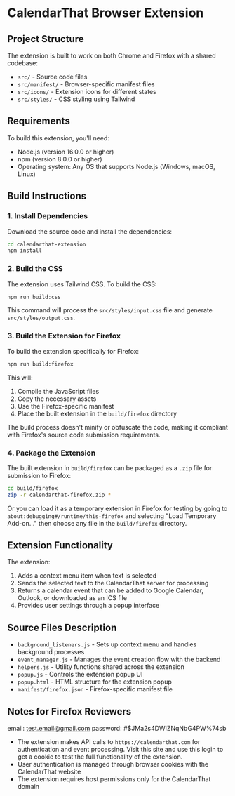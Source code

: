 # CalendarThat Browser Extension

## Project Structure

The extension is built to work on both Chrome and Firefox with a shared codebase:

- `src/` - Source code files
- `src/manifest/` - Browser-specific manifest files
- `src/icons/` - Extension icons for different states
- `src/styles/` - CSS styling using Tailwind

## Requirements

To build this extension, you'll need:

- Node.js (version 16.0.0 or higher)
- npm (version 8.0.0 or higher)
- Operating system: Any OS that supports Node.js (Windows, macOS, Linux)

## Build Instructions

### 1. Install Dependencies

Download the source code and install the dependencies:

```bash
cd calendarthat-extension
npm install
```

### 2. Build the CSS

The extension uses Tailwind CSS. To build the CSS:

```bash
npm run build:css
```

This command will process the `src/styles/input.css` file and generate `src/styles/output.css`.

### 3. Build the Extension for Firefox

To build the extension specifically for Firefox:

```bash
npm run build:firefox
```

This will:
1. Compile the JavaScript files
2. Copy the necessary assets
3. Use the Firefox-specific manifest
4. Place the built extension in the `build/firefox` directory

The build process doesn't minify or obfuscate the code, making it compliant with Firefox's source code submission requirements.

### 4. Package the Extension

The built extension in `build/firefox` can be packaged as a `.zip` file for submission to Firefox:

```bash
cd build/firefox
zip -r calendarthat-firefox.zip *
```

Or you can load it as a temporary extension in Firefox for testing by going to `about:debugging#/runtime/this-firefox` and selecting "Load Temporary Add-on..." then choose any file in the `build/firefox` directory.

## Extension Functionality

The extension:
1. Adds a context menu item when text is selected
2. Sends the selected text to the CalendarThat server for processing
3. Returns a calendar event that can be added to Google Calendar, Outlook, or downloaded as an ICS file
4. Provides user settings through a popup interface

## Source Files Description

- `background_listeners.js` - Sets up context menu and handles background processes
- `event_manager.js` - Manages the event creation flow with the backend
- `helpers.js` - Utility functions shared across the extension
- `popup.js` - Controls the extension popup UI
- `popup.html` - HTML structure for the extension popup
- `manifest/firefox.json` - Firefox-specific manifest file

## Notes for Firefox Reviewers

email: test.email@gmail.com 
password: #$JMa2s4DWIZNqNbG4PW%74sb

- The extension makes API calls to `https://calendarthat.com` for authentication and event processing. Visit this site and use this login to get a cookie to test the full functionality of the extension.
- User authentication is managed through browser cookies with the CalendarThat website
- The extension requires host permissions only for the CalendarThat domain